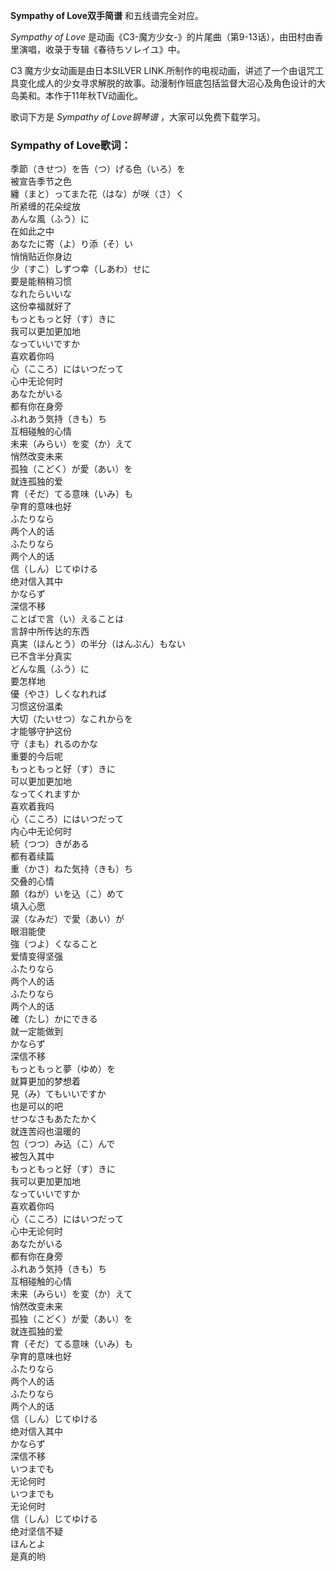 

**Sympathy of Love双手简谱** 和五线谱完全对应。

_Sympathy of Love_ 是动画《C3-魔方少女-》的片尾曲（第9-13话），由田村由香里演唱，收录于专辑《春待ちソレイユ》中。

C3 魔方少女动画是由日本SILVER
LINK.所制作的电视动画，讲述了一个由诅咒工具变化成人的少女寻求解脱的故事。动漫制作班底包括监督大沼心及角色设计的大岛美和。本作于11年秋TV动画化。

歌词下方是 _Sympathy of Love钢琴谱_ ，大家可以免费下载学习。

### Sympathy of Love歌词：

季節（きせつ）を告（つ）げる色（いろ）を  
被宣告季节之色  
纏（まと）ってまた花（はな）が咲（さ）く  
所紧缠的花朵绽放  
あんな風（ふう）に  
在如此之中  
あなたに寄（よ）り添（そ）い  
悄悄贴近你身边  
少（すこ）しずつ幸（しあわ）せに  
要是能稍稍习惯  
なれたらいいな  
这份幸福就好了  
もっともっと好（す）きに  
我可以更加更加地  
なっていいですか  
喜欢着你吗  
心（こころ）にはいつだって  
心中无论何时  
あなたがいる  
都有你在身旁  
ふれあう気持（きも）ち  
互相碰触的心情  
未来（みらい）を変（か）えて  
悄然改变未来  
孤独（こどく）が愛（あい）を  
就连孤独的爱  
育（そだ）てる意味（いみ）も  
孕育的意味也好  
ふたりなら  
两个人的话  
ふたりなら  
两个人的话  
信（しん）じてゆける  
绝对信入其中  
かならず  
深信不移  
ことばで言（い）えることは  
言辞中所传达的东西  
真実（ほんとう）の半分（はんぶん）もない  
已不含半分真实  
どんな風（ふう）に  
要怎样地  
優（やさ）しくなれれば  
习惯这份温柔  
大切（たいせつ）なこれからを  
才能够守护这份  
守（まも）れるのかな  
重要的今后呢  
もっともっと好（す）きに  
可以更加更加地  
なってくれますか  
喜欢着我吗  
心（こころ）にはいつだって  
内心中无论何时  
続（つつ）きがある  
都有着续篇  
重（かさ）ねた気持（きも）ち  
交叠的心情  
願（ねが）いを込（こ）めて  
填入心愿  
涙（なみだ）で愛（あい）が  
眼泪能使  
強（つよ）くなること  
爱情变得坚强  
ふたりなら  
两个人的话  
ふたりなら  
两个人的话  
確（たし）かにできる  
就一定能做到  
かならず  
深信不移  
もっともっと夢（ゆめ）を  
就算更加的梦想着  
見（み）てもいいですか  
也是可以的吧  
せつなさもあたたかく  
就连苦闷也温暖的  
包（つつ）み込（こ）んで  
被包入其中  
もっともっと好（す）きに  
我可以更加更加地  
なっていいですか  
喜欢着你吗  
心（こころ）にはいつだって  
心中无论何时  
あなたがいる  
都有你在身旁  
ふれあう気持（きも）ち  
互相碰触的心情  
未来（みらい）を変（か）えて  
悄然改变未来  
孤独（こどく）が愛（あい）を  
就连孤独的爱  
育（そだ）てる意味（いみ）も  
孕育的意味也好  
ふたりなら  
两个人的话  
ふたりなら  
两个人的话  
信（しん）じてゆける  
绝对信入其中  
かならず  
深信不移  
いつまでも  
无论何时  
いつまでも  
无论何时  
信（しん）じてゆける  
绝对坚信不疑  
ほんとよ  
是真的哟

